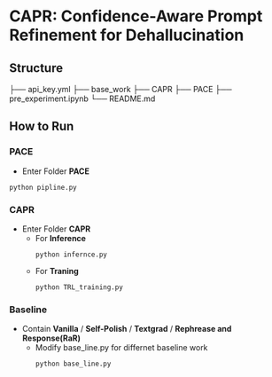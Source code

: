 # CAPR: Confidence-Aware Prompt Refinement for Dehallucination

## Structure
├── api_key.yml
├── base_work
├── CAPR
├── PACE
├── pre_experiment.ipynb
└── README.md


## How to Run
### PACE
- Enter Folder **PACE**
```
python pipline.py
```
### CAPR
- Enter Folder **CAPR**
    - For **Inference**
        ```
        python infernce.py
        ```
    - For **Traning**
        ```
        python TRL_training.py
        ```
### Baseline
- Contain **Vanilla** / **Self-Polish** / **Textgrad** / **Rephrease and Response(RaR)**
    - Modify base_line.py for differnet baseline work
        ```
        python base_line.py
        ```

